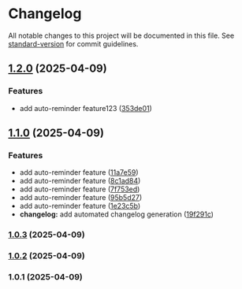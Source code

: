 # Changelog

All notable changes to this project will be documented in this file. See [standard-version](https://github.com/conventional-changelog/standard-version) for commit guidelines.

## [1.2.0](https://github.com/thilakshitha/AC_Service-tracker/compare/v1.1.0...v1.2.0) (2025-04-09)


### Features

* add auto-reminder feature123 ([353de01](https://github.com/thilakshitha/AC_Service-tracker/commit/353de01d9ff79740c4fec2969f1fe93d77fdf800))

## [1.1.0](https://github.com/thilakshitha/AC_Service-tracker/compare/v1.0.2...v1.1.0) (2025-04-09)


### Features

* add auto-reminder feature ([11a7e59](https://github.com/thilakshitha/AC_Service-tracker/commit/11a7e5931ebbaa0f00e9189e95fe511af98714bf))
* add auto-reminder feature ([8c1ad84](https://github.com/thilakshitha/AC_Service-tracker/commit/8c1ad84828e8623dc5f6c397fe51944ccda584df))
* add auto-reminder feature ([7f753ed](https://github.com/thilakshitha/AC_Service-tracker/commit/7f753ede3a4842a1c47dc7578321de44fb16567a))
* add auto-reminder feature ([95b5d27](https://github.com/thilakshitha/AC_Service-tracker/commit/95b5d271610e17cf05584678868bbf054753996b))
* add auto-reminder feature ([1e23c5b](https://github.com/thilakshitha/AC_Service-tracker/commit/1e23c5b318ac15a45ae6fd3e82a51da738d94a25))
* **changelog:** add automated changelog generation ([19f291c](https://github.com/thilakshitha/AC_Service-tracker/commit/19f291c56a7d7c92f2c4f02a4922e5b8c96c7134))

### [1.0.3](https://github.com/thilakshitha/AC_Service-tracker/compare/v1.0.2...v1.0.3) (2025-04-09)

### [1.0.2](https://github.com/thilakshitha/AC_Service-tracker/compare/v1.0.1...v1.0.2) (2025-04-09)

### 1.0.1 (2025-04-09)
